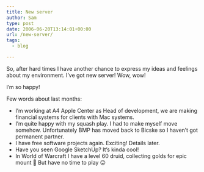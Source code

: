```yaml
---
title: New server
author: Sam
type: post
date: 2006-06-20T13:14:01+00:00
url: /new-server/
tags:
  - blog

---
```

So, after hard times I have another chance to express my ideas and feelings about my environment. I&#8217;ve got new server! Wow, wow!

I&#8217;m so happy!

Few words about last months:

  * I&#8217;m working at A4 Apple Center as Head of development, we are making financial systems for clients with Mac systems.
  * I&#8217;m quite happy with my squash play. I had to make myself move somehow. Unfortunately BMP has moved back to Bicske so I haven&#8217;t got permanent partner.
  * I have free software projects again. Exciting! Details later.
  * Have you seen Google SketchUp? It&#8217;s kinda cool!
  * In World of Warcraft I have a level 60 druid, collecting golds for epic mount 🙂 But have no time to play 😛

